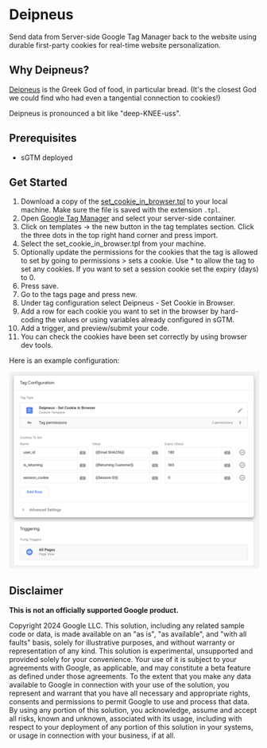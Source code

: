 # Deipneus

Send data from Server-side Google Tag Manager back to the website using durable 
first-party cookies for real-time website personalization.


## Why Deipneus?

[Deipneus](https://en.wikipedia.org/wiki/Deipneus) is the Greek God of food, in 
particular bread. (It's the closest God we could find who had even a tangential 
connection to cookies!)

Deipneus is pronounced a bit like "deep-KNEE-uss".


## Prerequisites

- sGTM deployed

## Get Started

1. Download a copy of the [set_cookie_in_browser.tpl](./set_cookie_in_browser.tpl) to
  your local machine. Make sure the file is saved with the extension `.tpl`.
2. Open [Google Tag Manager](https://tagmanager.google.com) and select your
  server-side container.
3. Click on templates -> the new button in the tag templates section. Click the
   three dots in the top right hand corner and press import.
4. Select the set_cookie_in_browser.tpl from your machine. 
5. Optionally update the permissions for the cookies that the tag is allowed
   to set by going to permissions > sets a cookie. Use * to allow the tag to
   set any cookies. If you want to set a session cookie set the expiry (days)
   to 0.
6. Press save.
7. Go to the tags page and press new.
8. Under tag configuration select Deipneus - Set Cookie in Browser.
9. Add a row for each cookie you want to set in the browser by hard-coding
   the values or using variables already configured in sGTM.
10. Add a trigger, and preview/submit your code.
11. You can check the cookies have been set correctly by using browser dev
    tools.

Here is an example configuration:

![Example Tag configuration](./docs/set_cookie_in_browser_tag_example.png)



## Disclaimer
__This is not an officially supported Google product.__

Copyright 2024 Google LLC. This solution, including any related sample code or
data, is made available on an "as is", "as available", and "with all faults"
basis, solely for illustrative purposes, and without warranty or representation
of any kind. This solution is experimental, unsupported and provided solely for
your convenience. Your use of it is subject to your agreements with Google, as
applicable, and may constitute a beta feature as defined under those agreements.
To the extent that you make any data available to Google in connection with your
use of the solution, you represent and warrant that you have all necessary and
appropriate rights, consents and permissions to permit Google to use and process
that data. By using any portion of this solution, you acknowledge, assume and
accept all risks, known and unknown, associated with its usage, including with
respect to your deployment of any portion of this solution in your systems, or
usage in connection with your business, if at all.
